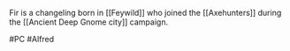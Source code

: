 Fir is a changeling born in [[Feywild]] who joined the [[Axehunters]] during the [[Ancient Deep Gnome city]] campaign.

#PC #Alfred 
